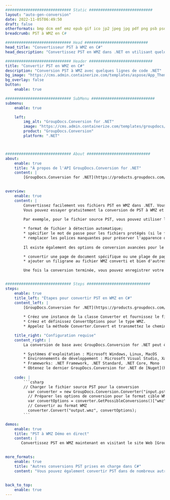 ```yaml
---
############################# Static ############################
layout: "auto-gen-conversion"
date: 2022-11-05T06:49:50
draft: false
otherformats: bmp dcm emf emz epub gif ico jp2 jpeg jpg pdf png psb psd svg svgz tex tga tif tiff webp wmf wmz xps
breadcrumb: PST à WMZ en C#

############################# Head ############################
head_title: "Convertisseur PST à WMZ en C#"
head_description: "Convertissez PST en WMZ dans .NET en utilisant quelques lignes de code. Utilisez l'API de conversion de documents GroupDocs pour convertir plus de 160 formats de fichiers."

############################# Header ############################
title: "Convertir PST en WMZ en C#"
description: "Conversion PST à WMZ avec quelques lignes de code .NET"
bg_image: "https://cms.admin.containerize.com/templates/aspose/App_Themes/V3/images/bg/header1.png"
bg_overlay: false
button:
    enable: true

############################# SubMenu ############################
submenu:
    enable: true

    left:
        img_alt: "GroupDocs.Conversion for .NET"
        image: "https://cms.admin.containerize.com/templates/groupdocs/images/product-logos/90x90-noborder/groupdocs-conversion-net.png"
        product: "GroupDocs.Conversion"
        platform: ".NET"



############################# About ############################
about:
    enable: true
    title: "À propos de l'API GroupDocs.Conversion for .NET"
    content: |
        [GroupDocs.Conversion for .NET](https://products.groupdocs.com/conversion/net/) peut être utilisé pour convertir Microsoft Word, Excel, PowerPoint, PDF, Visio et d'autres formats. GroupDocs.Conversion est une API autonome adaptée aux systèmes back-end et internes nécessitant des performances élevées. Il ne dépend d'aucun logiciel tel que Microsoft ou Open Office.
    

overview:
    enable: true
    content: |
        Convertissez facilement vos fichiers PST en WMZ dans .NET. Vous pouvez utiliser seulement quelques lignes de code C# dans n'importe quelle plate-forme de votre choix comme - Windows, Linux, macOS.
        Vous pouvez essayer gratuitement la conversion de PST à WMZ et évaluer la qualité des résultats de conversion. En plus des scénarios de conversion de fichiers simples, vous pouvez essayer des options plus avancées pour charger le fichier source PST et pour enregistrer le résultat de sortie WMZ. 
        
        Par exemple, pour le fichier source PST, vous pouvez utiliser les options de chargement suivantes :

        * format de fichier à détection automatique;
        * spécifier le mot de passe pour les fichiers protégés (si le format de fichier le prend en charge);
        * remplacer les polices manquantes pour préserver l'apparence du document.
        
        Il existe également des options de conversion avancées pour le fichier WMZ :

        * convertir une page de document spécifique ou une plage de pages;
        * ajouter un filigrane au fichier WMZ converti et bien d'autres.

        Une fois la conversion terminée, vous pouvez enregistrer votre fichier WMZ dans le chemin du fichier local ou dans tout stockage tiers tel que FTP, Amazon S3, Google Drive, Dropbox, etc. Veuillez noter - pour convertir PST en WMZ aucun logiciel supplémentaire n'est nécessaire - comme MS Office, Open Office, Adobe Acrobat Reader, etc.


############################# Steps ############################
steps:
    enable: true
    title_left: "Étapes pour convertir PST en WMZ en C#"
    content_left: |
        [GroupDocs.Conversion for .NET](https://products.groupdocs.com/conversion/net/) permet aux développeurs de convertir facilement un fichier PST en WMZ avec quelques lignes de code.
        
        * Créez une instance de la classe Converter et fournissez le fichier PST avec le chemin complet
        * Créez et définissez ConvertOptions pour le type WMZ.
        * Appelez la méthode Converter.Convert et transmettez le chemin complet et le format (WMZ) en tant que paramètre

    title_right: "Configuration requise"
    content_right: |
        La conversion de base avec GroupDocs.Conversion for .NET peut être effectuée en quelques étapes simples. Nos API sont prises en charge sur toutes les principales plates-formes et systèmes d'exploitation. Avant d'exécuter le code ci-dessous, assurez-vous que les prérequis suivants sont installés sur votre système.

        * Systèmes d'exploitation : Microsoft Windows, Linux, MacOS
        * Environnements de développement : Microsoft Visual Studio, Xamarin, MonoDevelop
        * Frameworks: .NET Framework, .NET Standard, .NET Core, Mono
        * Obtenez le dernier GroupDocs.Conversion for .NET de [Nuget](https://www.nuget.org/packages/groupdocs.conversion)
         
    code: |
        ```csharp    
        // Charger le fichier source PST pour la conversion
          var converter = new GroupDocs.Conversion.Converter("input.pst");
          // Préparer les options de conversion pour le format cible WMZ
          var convertOptions = converter.GetPossibleConversions()["wmz"].ConvertOptions;
          // Convertir au format WMZ
          converter.Convert("output.wmz", convertOptions);
        ```

demos:
    enable: true
    title: "PST à WMZ Démo en direct"
    content: |
       Convertissez PST en WMZ maintenant en visitant le site Web [GroupDocs.Conversion App](https://products.groupdocs.app/conversion/family). La démo en ligne présente les avantages suivants
          

more_formats:
    enable: true
    title: "Autres conversions PST prises en charge dans C#"
    content: "Vous pouvez également convertir PST dans de nombreux autres formats de fichiers. Veuillez consulter la liste ci-dessous."
       
       
back_to_top:
    enable: true
---
```

